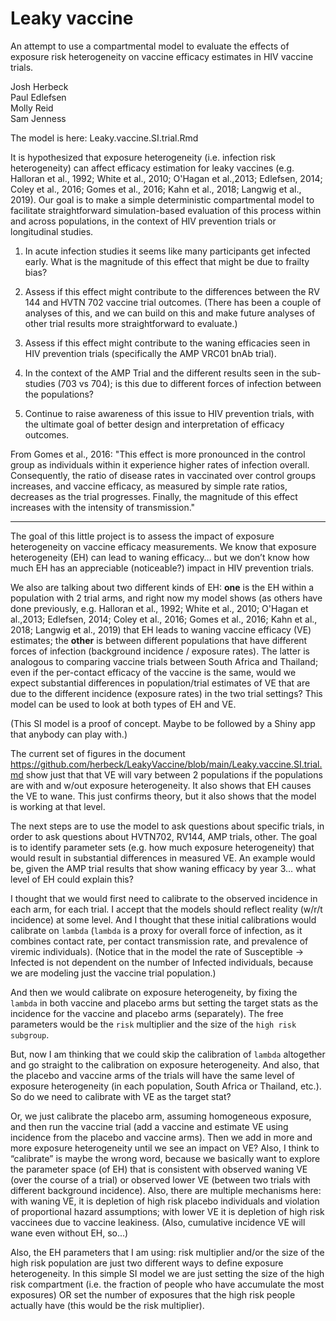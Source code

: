 Leaky vaccine 
=============

An attempt to use a compartmental model to evaluate the effects of exposure risk heterogeneity on vaccine efficacy estimates in HIV vaccine trials.

Josh Herbeck  
Paul Edlefsen  
Molly Reid   
Sam Jenness  

The model is here:  Leaky.vaccine.SI.trial.Rmd

It is hypothesized that exposure heterogeneity (i.e. infection risk heterogeneity) can affect efficacy estimation for leaky vaccines (e.g. Halloran et al., 1992; White et al., 2010; O'Hagan et al.,2013; Edlefsen, 2014; Coley et al., 2016; Gomes et al., 2016; Kahn et al., 2018; Langwig et al., 2019). Our goal is to make a simple deterministic compartmental model to facilitate straightforward simulation-based evaluation of this process within and across populations, in the context of HIV prevention trials or longitudinal studies.  

1. In acute infection studies it seems like many participants get infected early. What is the magnitude of this effect that might be due to frailty bias? 

2. Assess if this effect might contribute to the differences between the RV 144 and HVTN 702 vaccine trial outcomes.  (There has been a couple of analyses of this, and we can build on this and make future analyses of other trial results more straightforward to evaluate.)

3. Assess if this effect might contribute to the waning efficacies seen in HIV prevention trials (specifically the AMP VRC01 bnAb trial).  

4. In the context of the AMP Trial and the different results seen in the sub-studies (703 vs 704); is this due to different forces of infection between the populations?    

5. Continue to raise awareness of this issue to HIV prevention trials, with the ultimate goal of better design and interpretation of efficacy outcomes.   

From Gomes et al., 2016:  "This effect is more pronounced in the control group as individuals within it experience higher rates of infection overall. Consequently, the ratio of disease rates in vaccinated over control groups increases, and vaccine efficacy, as measured by simple rate ratios, decreases as the trial progresses. Finally, the magnitude of this effect increases with the intensity of transmission." 

---

The goal of this little project is to assess the impact of exposure heterogeneity on vaccine efficacy measurements. We know that exposure heterogeneity (EH) can lead to waning efficacy… but we don’t know how much EH has an appreciable (noticeable?) impact in HIV prevention trials. 

We also are talking about two different kinds of EH:  **one** is the EH within a population with 2 trial arms, and right now my model shows (as others have done previously, e.g. Halloran et al., 1992; White et al., 2010; O'Hagan et al.,2013; Edlefsen, 2014; Coley et al., 2016; Gomes et al., 2016; Kahn et al., 2018; Langwig et al., 2019) that EH leads to waning vaccine efficacy (VE) estimates; the **other** is between different populations that have different forces of infection (background incidence / exposure rates). The latter is analogous to comparing vaccine trials between South Africa and Thailand; even if the per-contact efficacy of the vaccine is the same, would we expect substantial differences in population/trial estimates of VE that are due to the different incidence (exposure rates) in the two trial settings? This model can be used to look at both types of EH and VE.

(This SI model is a proof of concept. Maybe to be followed by a Shiny app that anybody can play with.)

The current set of figures in the document https://github.com/herbeck/LeakyVaccine/blob/main/Leaky.vaccine.SI.trial.md show just that that VE will vary between 2 populations if the populations are with and w/out exposure heterogeneity. It also shows that EH causes the VE to wane. This just confirms theory, but it also shows that the model is working at that level.

The next steps are to use the model to ask questions about specific trials, in order to ask questions about HVTN702, RV144, AMP trials, other. The goal is to identify parameter sets (e.g. how much exposure heterogeneity) that would result in substantial differences in measured VE. An example would be, given the AMP trial results that show waning efficacy by year 3… what level of EH could explain this? 

I thought that we would first need to calibrate to the observed incidence in each arm, for each trial. I accept that the models should reflect reality (w/r/t incidence) at some level. And I thought that these initial calibrations would calibrate on `lambda` (`lambda` is a proxy for overall force of infection, as it combines contact rate, per contact transmission rate, and prevalence of viremic individuals). (Notice that in the model the rate of Susceptible -> Infected is not dependent on the number of Infected individuals, because we are modeling just the vaccine trial population.)

And then we would calibrate on exposure heterogeneity, by fixing the `lambda` in both vaccine and placebo arms but setting the target stats as the incidence for the vaccine and placebo arms (separately). The free parameters would be the `risk` multiplier and the size of the `high risk subgroup`. 

But, now I am thinking that we could skip the calibration of `lambda` altogether and go straight to the calibration on exposure heterogeneity. And also, that the placebo and vaccine arms of the trials will have the same level of exposure heterogeneity (in each population, South Africa or Thailand, etc.). So do we need to calibrate with VE as the target stat? 

Or, we just calibrate the placebo arm, assuming homogeneous exposure, and then run the vaccine trial (add a vaccine and estimate VE using incidence from the placebo and vaccine arms). Then we add in more and more exposure heterogeneity until we see an impact on VE? Also, I think to “calibrate” is maybe the wrong word, because we basically want to explore the parameter space (of EH) that is consistent with observed waning VE (over the course of a trial) or observed lower VE (between two trials with different background incidence). Also, there are multiple mechanisms here:  with waning VE, it is depletion of high risk placebo individuals and violation of proportional hazard assumptions; with lower VE it is depletion of high risk vaccinees due to vaccine leakiness. (Also, cumulative incidence VE will wane even without EH, so...) 
 
Also, the EH parameters that I am using: risk multiplier and/or the size of the high risk population are just two different ways to define exposure heterogeneity. In this simple SI model we are just setting the size of the high risk compartment (i.e. the fraction of people who have accumulate the most exposures) OR set the number of exposures that the high risk people actually have (this would be the risk multiplier).
